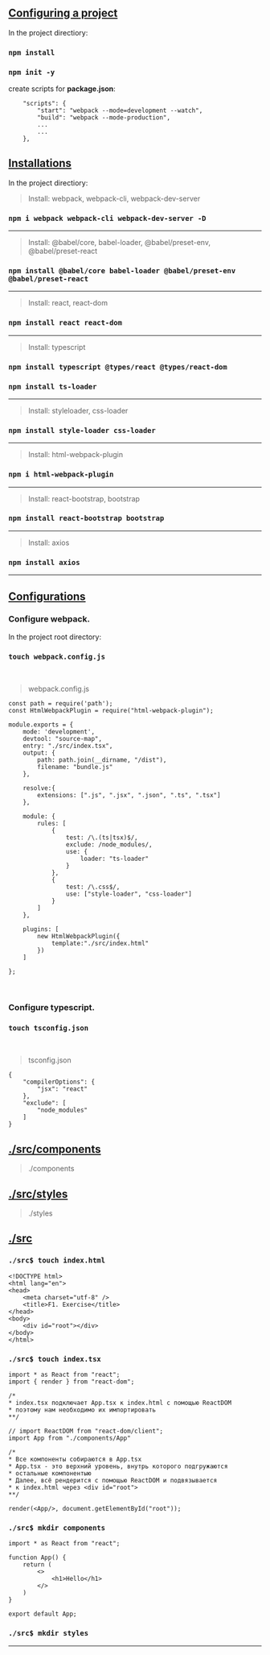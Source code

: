## <u>Configuring a project</u>

In the project directiory:

### `npm install`

### `npm init -y`
   
create scripts for **package.json**:

        "scripts": {
            "start": "webpack --mode=development --watch",
            "build": "webpack --mode-production",
            ...
            ...
        },

## <u>Installations </u> 

In the project directiory:

> Install: webpack, webpack-cli, webpack-dev-server

### `npm i webpack webpack-cli webpack-dev-server -D`

<hr>

> Install: @babel/core, babel-loader, @babel/preset-env, @babel/preset-react

### `npm install @babel/core babel-loader @babel/preset-env @babel/preset-react`

<hr>

> Install: react, react-dom
### `npm install react react-dom`

<hr>

> Install: typescript

### `npm install typescript @types/react @types/react-dom`
### `npm install ts-loader`

<hr>

> Install: styleloader, css-loader

### `npm install style-loader css-loader`

<hr>

> Install: html-webpack-plugin

### `npm i html-webpack-plugin`

<hr>

> Install: react-bootstrap, bootstrap

### `npm install react-bootstrap bootstrap`

<hr>

> Install: axios

### `npm install axios`

<hr>




## <u>Configurations</u>

### Configure webpack.

In the project root directory:

### `touch webpack.config.js`

<br>

> webpack.config.js


    const path = require('path');
    const HtmlWebpackPlugin = require("html-webpack-plugin");

    module.exports = {
        mode: 'development',
        devtool: "source-map",
        entry: "./src/index.tsx",
        output: {
            path: path.join(__dirname, "/dist"),
            filename: "bundle.js"
        },

        resolve:{
            extensions: [".js", ".jsx", ".json", ".ts", ".tsx"]
        },

        module: {
            rules: [
                {
                    test: /\.(ts|tsx)$/,
                    exclude: /node_modules/,
                    use: {
                        loader: "ts-loader"
                    }
                },
                {
                    test: /\.css$/,
                    use: ["style-loader", "css-loader"]
                }
            ]
        },
        
        plugins: [
            new HtmlWebpackPlugin({
                template:"./src/index.html"
            })
        ]

    };


<br>

### Configure typescript.



### `touch tsconfig.json`

<br>

> tsconfig.json

    {
        "compilerOptions": {
            "jsx": "react"
        },
        "exclude": [
            "node_modules"
        ]
    }


## <b><u>./src/components</b></u>

   > ./components
   
## <b><u>./src/styles</b></u>

   > ./styles

## <b><u>./src</b></u>

### `./src$ touch index.html`

    <!DOCTYPE html>
    <html lang="en">
    <head>
        <meta charset="utf-8" />
        <title>F1. Exercise</title>
    </head>
    <body>
        <div id="root"></div>
    </body>
    </html>

### `./src$ touch index.tsx`


    import * as React from "react";
    import { render } from "react-dom";

    /* 
    * index.tsx подключает App.tsx к index.html с помощью ReactDOM
    * поэтому нам необходимо их импортировать
    **/

    // import ReactDOM from "react-dom/client"; 
    import App from "./components/App"

    /*
    * Все компоненты собираются в App.tsx
    * App.tsx - это верхний уровень, внутрь которого подгружаются
    * остальные компонентыю
    * Далее, всё рендерится с помощью ReactDOM и подвязывается
    * к index.html через <div id="root">
    **/

    render(<App/>, document.getElementById("root"));



### `./src$ mkdir components`

    import * as React from "react"; 

    function App() {
        return (
            <>
                <h1>Hello</h1>
            </>
        )
    }

    export default App;

### `./src$ mkdir styles`

<hr>

